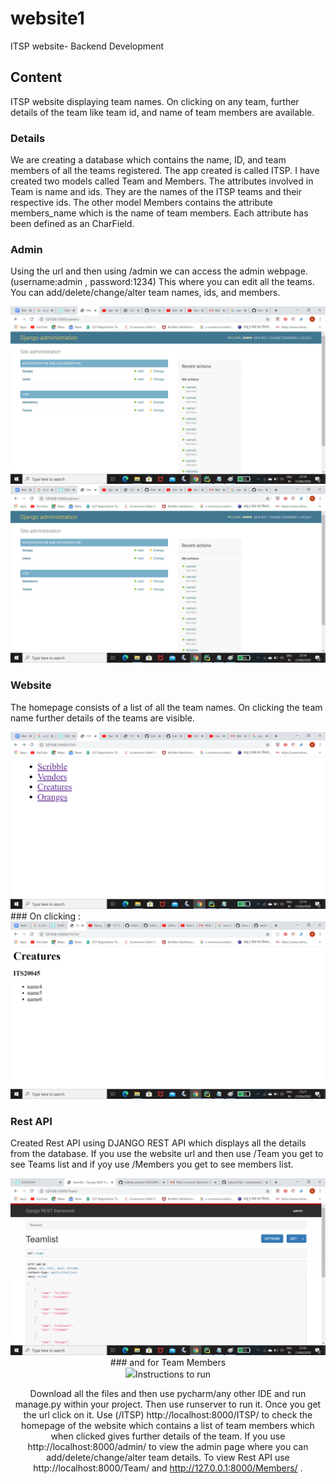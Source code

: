 # website1
ITSP website- Backend Development 

## Content
ITSP website displaying team names. On clicking on any team, further details of the team like team id, and name of team members are available.

### Details
We are creating a database which contains the name, ID, and team members of all the teams registered. The app created is called ITSP. I have created two models called Team and Members. The attributes involved in Team is name and ids. They are the names of the ITSP teams and their respective ids. The other model Members contains the attribute members_name which is the name of team members. Each attribute has been defined as an CharField.

### Admin
Using the url and then using /admin we can access the admin webpage. (username:admin , password:1234) This where you can edit all the teams. You can add/delete/change/alter team names, ids, and members. 
<center> <img src="https://github.com/niharikamaheshwary/website1/blob/master/website1/admins.png"></center>
<center><img src="https://github.com/niharikamaheshwary/website1/blob/master/website1/djangoadminteam.png"></center>

### Website
The homepage consists of a list of all the team names. On clicking the team name further details of the teams are visible.
<center> <img src="https://github.com/niharikamaheshwary/website1/blob/master/website1/hompage.png"></center>
### On clicking :
<center> <img src="https://github.com/niharikamaheshwary/website1/blob/master/website1/click.png"></center>

### Rest API
 Created Rest API using DJANGO REST API which displays all the details from the database. If you use the website url and then use /Team you get to see Teams list and if yoy use /Members you get to see members list.
 <center><img src="https://github.com/niharikamaheshwary/website1/blob/master/website1/teamlist.png"><center>
 ### and for Team Members 
 <center><img src="https://github.com/niharikamaheshwary/website1/blob/master/website1/memberslist.png><center>
 
 ## Instructions to run
 Download all the files and then use pycharm/any other IDE and run manage.py within your project. Then use runserver to run it. Once you get the url click on it. Use (/ITSP) http://localhost:8000/ITSP/ to check the homepage of the website which contains a list of team members which when clicked gives further details of the team. If you use http://localhost:8000/admin/ to view the admin page where you can add/delete/change/alter team details. To view Rest API use http://localhost:8000/Team/ and http://127.0.0.1:8000/Members/ .



